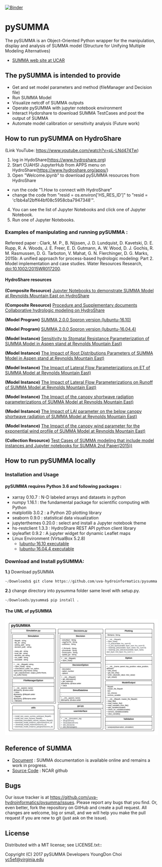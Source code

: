 [![Binder](https://mybinder.org/badge_logo.svg)](https://mybinder.org/v2/gh/DavidChoi76/pysumma_binder_test.git/master)

# pySUMMA                                        

The pySUMMA is an Object-Oriented Python wrapper for the manipulation, display and analysis of 
SUMMA model (Structure for Unifying Multiple Modeling Alternatives)
* [SUMMA web site at UCAR ](https://www.rap.ucar.edu/projects/summa)

## The pySUMMA is intended to provide

 - Get and set model parameters and method (fileManager and Decision file) 
 - Run SUMMA Model 
 - Visualize netcdf of SUMMA outputs
 - Operate pySUMMA with jupyter notebook environment 
 - Interact Hydorshare to download SUMMA TestCases and post the output of SUMMA 
 - Automate model calibration or sensitivity analysis (Future work)

## How to run pySUMMA on HydroShare 
 (Link YouTube: https://www.youtube.com/watch?v=pL-LNd474Tw)
 1) log in HydoShare(https://www.hydroshare.org)
 2) Start CUAHSI JupyterHub from APPS menu on HydroShare(https://www.hydroshare.org/apps/)
 3) Open "Welcome.ipynb" to download pySUMMA resources from HydroShare
  - run the code "1.How to connect with HydroShare"
  - change the code from "resid = os.environ['HS_RES_ID']" to "resid = 'c1bb4a12bff44bf08c5958cba7947348'". 
 4) You can see the list of Jupyter Notebooks and click one of Jupyter Notebook.
 5) Run one of Jupyter Notebooks.

### Examples of manipulating and running pySUMMA :

Refereed paper : Clark, M. P., B. Nijssen, J. D. Lundquist, D. Kavetski, D. E. Rupp, R. A. Woods, 
J. E. Freer, E. D. Gutmann, A. W. Wood, D. J. Gochis, R. M. Rasmussen, D. G. Tarboton, V. Mahat, 
G. N. Flerchinger, D. G. Marks, 2015b: A unified approach for process-based hydrologic modeling: 
Part 2. Model implementation and case studies. Water Resources Research, 
[doi:10.1002/2015WR017200](https://agupubs.onlinelibrary.wiley.com/doi/abs/10.1002/2015WR017200).

#### HydroShare resources 
**(Composite Resource)** [Jupyter Notebooks to demonstrate SUMMA Model at Reynolds Mountain East on HydroShare](https://www.hydroshare.org/resource/c1bb4a12bff44bf08c5958cba7947348/) 

**(Composite Resource)** [Procedure and Supplementary documents Collaborative hydrologic modeling on HydroShare](https://www.hydroshare.org/resource/184eea3d3412418a886db87ffdb510b6/)

**(Model Program)** [SUMMA 2.0.0 Sopron version (lubuntu-16.10)](https://www.hydroshare.org/resource/a5dbd5b198c9468387f59f3fefc11e22/)

**(Model Program)** [SUMMA 2.0.0 Sopron version (lubuntu-16.04.4)](https://www.hydroshare.org/resource/041671fbc8a544cd8a979af6c2227f92/)

**(Model Instance)** [Sensitivity to Stomatal Resistance Parameterization of SUMMA Model in Aspen stand at Reynolds Mountain East)](https://www.hydroshare.org/resource/e1a73bc4e7c34166895ff20ae53371f5/)

**(Model Instance)** [The Impact of Root Distributions Parameters of SUMMA Model in Aspen stand at Reynolds Mountain East)](https://www.hydroshare.org/resource/eed6f3faedad4c17992bb361bd492caa/)

**(Model Instance)** [The Impact of Lateral Flow Parameterizations on ET of SUMMA Model at Reynolds Mountain East)](https://www.hydroshare.org/resource/11d471b6096d4eaa81068256d281a919/)

**(Model Instance)** [The Impact of Lateral Flow Parameterizations on Runoff of SUMMA Model at Reynolds Mountain East)](https://www.hydroshare.org/resource/5d20a87ecc5b495097e073e4d5f58d0c/)

**(Model Instance)** [The Impact of the canopy shortwave radiation parameterizations of SUMMA Model at Reynolds Mountain East)](https://www.hydroshare.org/resource/0c4fd861a9694b2f9fcdf19eb33a6b54/)

**(Model Instance)** [The Impact of LAI parameter on the below canopy shortwave radiation of SUMMA Model at Reynolds Mountain East)](https://www.hydroshare.org/resource/2bedc3b88f3547d5b9b0ade7248dfdd5/)

**(Model Instance)** [The Impact of the canopy wind parameter for the exponential wind profile of SUMMA Model at Reynolds Mountain East)](https://www.hydroshare.org/resource/4064a7b014094f50aa63730e4a3ff976/)

**(Collection Resource)** [Test Cases of SUMMA modeling that include model instances and Jupyter notebooks for SUMMA 2nd Paper(2015))](https://www.hydroshare.org/resource/1b7a9af74daa4a449190f922b5db366e/)

## How to run pySUMMA locally 
 
### Installation and Usage

#### pySUMMA requires Python 3.6 and following packages :

 - xarray 0.10.7 : N-D labeled arrays and datasets in python
 - numpy 1.16.1 : the fundamental package for scientific computing with Python
 - matplotlib 3.0.2 : a Python 2D plotting library 
 - seaborn 0.9.0 : statistical data visualization 
 - jupyterthemes 0.20.0 : select and install a Jupyter notebook theme
 - hs-restclient 1.3.3 : HydroShare REST API python client library
 - ipyleaflet 0.9.2 : A jupyter widget for dynamic Leaflet maps 
 - Linux Environment (VirtualBox 5.2.8)
   - [lubuntu-16.10 executable](https://www.hydroshare.org/resource/a5dbd5b198c9468387f59f3fefc11e22/)
   - [lubuntu-16.04.4 executable](https://www.hydroshare.org/resource/041671fbc8a544cd8a979af6c2227f92/)        

### Download and Install pySUMMA:

**1.)**  Download pySUMMA
```python
~/Downloads$ git clone https://github.com/uva-hydroinformatics/pysumma.git
```
        
**2.)**  change directory into pysumma folder same level with setup.py.
```python
~/Downloads/pysumma$ pip install .
```

#### The UML of pySUMMA
![Image of UML](UML.png)

## Reference of SUMMA

 - [Document](http://summa.readthedocs.io/en/latest/) : SUMMA documentation is available online and remains a work in progress.
 - [Source Code](https://github.com/NCAR/summa) : NCAR github
 
## Bugs
  Our issue tracker is at https://github.com/uva-hydroinformatics/pysumma/issues.
  Please report any bugs that you find.  Or, even better, fork the repository on
  GitHub and create a pull request.  All changes are welcome, big or small, and we
  will help you make the pull request if you are new to git
  (just ask on the issue).

## License
  Distributed with a MIT license; see LICENSE.txt::

  Copyright (C) 2017 pySUMMA Developers
  YoungDon Choi <yc5ef@virginia.edu>
